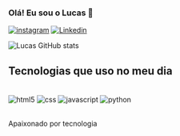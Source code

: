 ### Olá! Eu sou o Lucas 👋


[![instagram](https://img.shields.io/badge/Instagram-E4405F?style=for-the-badge&logo=instagram&logoColor=white)](https://www.instagram.com/lucas_florenci0/)
[![Linkedin](https://img.shields.io/badge/LinkedIn-0077B5?style=for-the-badge&logo=linkedin&logoColor=white)](https://www.linkedin.com/in/lucas-florencio-9270a2245/?trk=opento_sprofile_topcard)



![Lucas GitHub stats](https://github-readme-stats.vercel.app/api?username=LucasFlorencioA&hide=contribs,prs)

## Tecnologias que uso no meu dia

<div style="display: inline_block"><br/>
   <img align="center" alt="html5" src="https://img.shields.io/badge/HTML5-E34F26?style=for-the-badge&logo=html5&logoColor=white" />
   <img align="center" alt="css" src="https://img.shields.io/badge/CSS3-1572B6?style=for-the-badge&logo=css3&logoColor=white" />
   <img align="center" alt="javascript" src="https://img.shields.io/badge/JavaScript-F7DF1E?style=for-the-badge&logo=javascript&logoColor=black" />
   <img align="center" alt="python" src="https://img.shields.io/badge/Python-3776AB?style=for-the-badge&logo=python&logoColor=white" />
</div>
<br/>

Apaixonado por tecnologia


